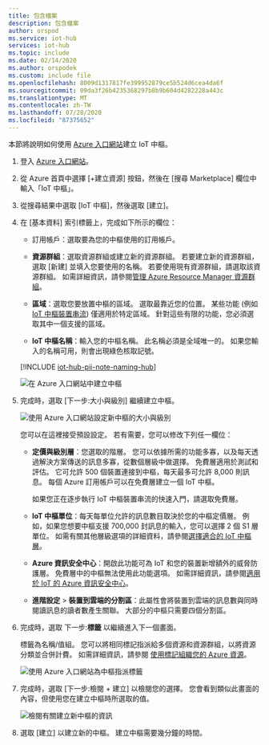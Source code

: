 ```yaml
---
title: 包含檔案
description: 包含檔案
author: orspod
ms.service: iot-hub
services: iot-hub
ms.topic: include
ms.date: 02/14/2020
ms.author: orspodek
ms.custom: include file
ms.openlocfilehash: 8009d1317817fe399952879ce5b524d6cea4da6f
ms.sourcegitcommit: 09da3f26b4235368297b8b9b604d4282228a443c
ms.translationtype: MT
ms.contentlocale: zh-TW
ms.lasthandoff: 07/28/2020
ms.locfileid: "87375652"
---
```

本節將說明如何使用 [Azure 入口網站](https://portal.azure.com)建立 IoT 中樞。

1. 登入 [Azure 入口網站](https://portal.azure.com)。

1. 從 Azure 首頁中選擇 [+建立資源] 按鈕，然後在 [搜尋 Marketplace] 欄位中輸入「IoT 中樞」。

1. 從搜尋結果中選取 [IoT 中樞]，然後選取 [建立]。

1. 在 [基本資料] 索引標籤上，完成如下所示的欄位：

   - 訂用帳戶：選取要為您的中樞使用的訂用帳戶。

   - **資源群組**：選取資源群組或建立新的資源群組。 若要建立新的資源群組，選取 [新建] 並填入您要使用的名稱。 若要使用現有資源群組，請選取該資源群組。 如需詳細資訊，請參閱[管理 Azure Resource Manager 資源群組](/azure/azure-resource-manager/management/manage-resource-groups-portal)。

   - **區域**：選取您要放置中樞的區域。 選取最靠近您的位置。 某些功能 (例如 [IoT 中樞裝置串流](/azure/iot-hub/iot-hub-device-streams-overview)) 僅適用於特定區域。 針對這些有限的功能，您必須選取其中一個支援的區域。

   - **IoT 中樞名稱**：輸入您的中樞名稱。 此名稱必須是全域唯一的。 如果您輸入的名稱可用，則會出現綠色核取記號。

   [!INCLUDE [iot-hub-pii-note-naming-hub](iot-hub-pii-note-naming-hub.md)]

   ![在 Azure 入口網站中建立中樞](./media/iot-hub-include-create-hub/iot-hub-create-screen-basics.png)

1. 完成時，選取 [下一步:大小與級別] 繼續建立中樞。

   ![使用 Azure 入口網站設定新中樞的大小與級別](./media/iot-hub-include-create-hub/iot-hub-create-screen-size-scale.png)

   您可以在這裡接受預設設定。 若有需要，您可以修改下列任一欄位： 

    - **定價與級別層**：您選取的階層。 您可以依據所需的功能多寡，以及每天透過解決方案傳送的訊息多寡，從數個層級中做選擇。 免費層適用於測試和評估。 它可允許 500 個裝置連接到中樞，每天最多可允許 8,000 則訊息。 每個 Azure 訂用帳戶可以在免費層建立一個 IoT 中樞。 

      如果您正在逐步執行 IoT 中樞裝置串流的快速入門，請選取免費層。

    - **IoT 中樞單位**：每天每單位允許的訊息數目取決於您的中樞定價層。 例如，如果您想要中樞支援 700,000 封訊息的輸入，您可以選擇 2 個 S1 層單位。
    如需有關其他層級選項的詳細資料，請參閱[選擇適合的 IoT 中樞層](/azure/iot-hub/iot-hub-scaling)。

    - **Azure 資訊安全中心**：開啟此功能可為 IoT 和您的裝置新增額外的威脅防護層。 免費層中的中樞無法使用此功能選項。 如需詳細資訊，請參閱[適用於 IoT 的 Azure 資訊安全中心](https://docs.microsoft.com/azure/asc-for-iot/)。

    - **進階設定** > **裝置到雲端的分割區**：此屬性會將裝置到雲端的訊息數與同時閱讀訊息的讀者數產生關聯。 大部分的中樞只需要四個分割區。

1.  完成時，選取 下一步:**標籤** 以繼續進入下一個畫面。

    標籤為名稱/值組。 您可以將相同標記指派給多個資源和資源群組，以將資源分類並合併計費。 如需詳細資訊，請參閱 [使用標記組織您的 Azure 資源](/azure/azure-resource-manager/management/tag-resources)。

    ![使用 Azure 入口網站為中樞指派標籤](./media/iot-hub-include-create-hub/iot-hub-create-tabs.png)

1.  完成時，選取 [下一步:檢閱 + 建立] 以檢閱您的選擇。 您會看到類似此畫面的內容，但使用您在建立中樞時所選取的值。 

    ![檢閱有關建立新中樞的資訊](./media/iot-hub-include-create-hub/iot-hub-create-review.png)

1.  選取 [建立] 以建立新的中樞。 建立中樞需要幾分鐘的時間。
